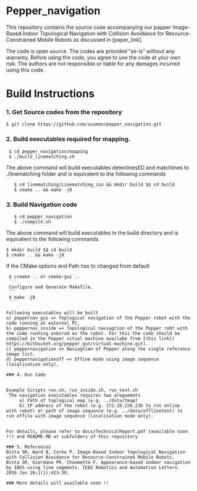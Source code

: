 # Pepper_navigation

This repository contains the source code accompanying our papper Image-Based Indoor Topological Navigation with Collision Avoidance for Resource-Constrained Mobile Robots as
discussed in [paper_link].

The code is open source. The codes are provided “as-is” without any warranty. Before using the code, you agree to use the code at
your own risk. The authors are not responsible or liable for any damages incurred using this code.


# Build Instructions

### 1. Get Source codes from the repository 
   ```
   $ git clone https://github.com/suuman/pepper_navigation.git
   ```
	
### 2. Build executables required for mapping.
 ```
  $ cd pepper_navigation/mapping  
  $ ./build_linematching.sh
  ```

  The above command will build executables detectinesED and matchlines to ./linematching folder and is equivalent to the following commands
```	
   $ cd linematching/Linematching_iso && mkdir build $$ cd build  
   $ cmake .. && make -j8  
   ```
	
### 3. Build Navigation code
```
   $ cd pepper_navigation 
   $ ./compile.sh
   ```

   The above command will build executables in the build directory and is equivalent to the following commands  
   ```
   $ mkdir build $$ cd build  
   $ cmake .. && make -j8
   ```
	
   If the CMake options and Path has to changed from default 
   ```
	$ ccmake .. or cmake-gui ..  
	```
    Configure and Generate Makefile.  
	```
    $ make -j8
    ```
  
  Following executables will be built  
  a) peppernav_gui => Toplogical navigation of the Pepper robot with the code running at external PC.  
  b) peppernav_inside => Topological naviagtion of the Pepper robt with the code running onborad on the robot. For this the code should be compiled in the Pepper vitual machine availabe from [this link]( https://bitbucket.org/pepper_qut/virtual-machine.git).  
  c) peppernavigation => Naviagtion of Pepper along the single reference image list.  
  d) peppernavigationoff => Offine mode using image sequence (localisation only).

### 4. Run Code 
      
 
Example Scripts run.sh, run_inside.sh, run_test.sh    
    The navigation executables requires two areguemnts  
        a) Path of toplogical map (e.g. ../data/tmap)  
        b) IP address of the robot (e.g. 172.19.226.236 to run online with robot) or path of image sequence (e.g. ../data/offlinetest) to run offile with image sequence (localisation mode only). 


For details, please refer to docs/TechnicalReport.pdf (available soon !!) and README.MD at subfolders of this repository

### 5. References
Bista SR, Ward B, Corke P. Image-Based Indoor Topological Navigation with Collision Avoidance for Resource-Constrained Mobile Robots.   
Bista SR, Giordano PR, Chaumette F. Appearance-based indoor navigation by IBVS using line segments. IEEE Robotics and Automation Letters. 2016 Jan 26;1(1):423-30.

### More details will available soon !!


